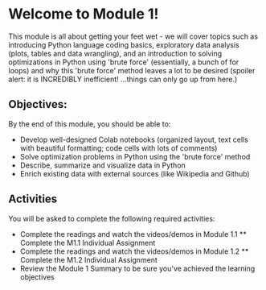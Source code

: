 # Welcome to Module 1!

This module is all about getting your feet wet - we will cover topics such as introducing Python language coding basics, exploratory data analysis (plots, tables and data wrangling), and an introduction to solving optimizations in Python using 'brute force' (essentially, a bunch of for loops) and why this 'brute force' method leaves a lot to be desired (spoiler alert: it is INCREDIBLY inefficient! ...things can only go up from here.)


## Objectives:



By the end of this module, you should be able to:

* Develop well-designed Colab notebooks (organized layout, text cells with beautiful formatting; code cells with lots of comments)
* Solve optimization problems in Python using the 'brute force' method
* Describe, summarize and visualize data in Python
* Enrich existing data with external sources (like Wikipedia and Github)


## Activities
You will be asked to complete the following required activities:

* Complete the readings and watch the videos/demos in Module 1.1
** Complete the M1.1 Individual Assignment
* Complete the readings and watch the videos/demos in Module 1.2
** Complete the M1.2 Individual Assignment
* Review the Module 1 Summary to be sure you've achieved the learning objectives
